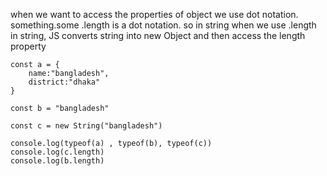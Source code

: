 when we want to access the properties of object we use dot notation.
something.some
.length is a dot notation.
so in string when we use .length in string, JS converts string into new Object and then
access the length property

```
const a = {
    name:"bangladesh",
    district:"dhaka"
}

const b = "bangladesh"

const c = new String("bangladesh")

console.log(typeof(a) , typeof(b), typeof(c))
console.log(c.length)
console.log(b.length)
```
